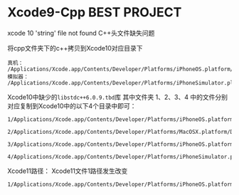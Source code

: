 # Xcode9-Cpp   BEST PROJECT
xcode 10 'string' file not found C++头文件缺失问题

将cpp文件夹下的c++拷贝到Xcode10对应目录下
```
真机：
/Applications/Xcode.app/Contents/Developer/Platforms/iPhoneOS.platform/Developer/SDKs/iPhoneOS.sdk/usr/include/c++    
模拟器：    
/Applications/Xcode.app/Contents/Developer/Platforms/iPhoneSimulator.platform/Developer/SDKs/iPhoneSimulator.sdk/usr/include/c++
```
Xcode10中缺少的`libstdc++6.0.9.tbd`库
其中文件夹 1、2、3、4 中的文件分别对应复制到Xcode10中的以下4个目录中即可：
```
1/Applications/Xcode.app/Contents/Developer/Platforms/iPhoneOS.platform/Developer/Library/CoreSimulator/Profiles/Runtimes/iOS.simruntime/Contents/Resources/RuntimeRoot/usr/lib/

2/Applications/Xcode.app/Contents/Developer/Platforms/MacOSX.platform/Developer/SDKs/MacOSX.sdk/usr/lib/

3/Applications/Xcode.app/Contents/Developer/Platforms/iPhoneOS.platform/Developer/SDKs/iPhoneOS.sdk/usr/lib/

4/Applications/Xcode.app/Contents/Developer/Platforms/iPhoneSimulator.platform/Developer/SDKs/iPhoneSimulator.sdk/usr/lib/
```
Xcode11路径：
Xcode11文件1路径发生改变
```
1/Applications/Xcode.app/Contents/Developer/Platforms/iPhoneOS.platform/Library/Developer/CoreSimulator/Profiles/Runtimes/iOS.simruntime/Contents/Resources/RuntimeRoot/usr/lib
```

